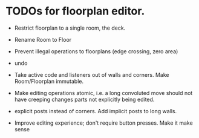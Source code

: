 # TODOs for floorplan editor.

* Restrict floorplan to a single room, the deck.

* Rename Room to Floor

* Prevent illegal operations to floorplans (edge crossing, zero area)

* undo

* Take active code and listeners out of walls and corners.  Make Room/Floorplan immutable.

* Make editing operations atomic, i.e. a long convoluted move should not have creeping changes parts not
  explicitly being edited.

* explicit posts instead of corners.  Add implicit posts to long walls.

* Improve editing experience; don't require button presses.  Make it make sense








